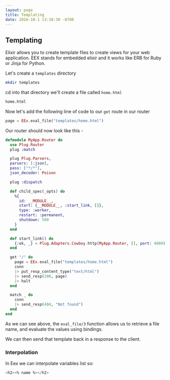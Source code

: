 ```yaml
---
layout: page
title: Templating
date: 2016-10-1 13:38:30 -0700
---
```


## Templating

Elixir allows you to create template files to create views for your web application. EEX stands for embedded elixir and it works like ERB for Ruby or Jinja for Python.

Let's create a `templates` directory

```bash
mkdir templates
```

cd into that directory we'll create a file called `home.html`

```bash
home.html
```

Now let's add the following line of code to our `get` route in our router

```elixir
page = EEx.eval_file("templates/home.html")
```

Our router should now look like this -

```elixir
defmodule MyApp.Router do
  use Plug.Router
  plug :match

  plug Plug.Parsers,
  parsers: [:json],
  pass: ["*/*"],
  json_decoder: Poison

  plug :dispatch

  def child_spec(_opts) do
    %{
      id: __MODULE__,
      start: {__MODULE__, :start_link, []},
      type: :worker,
      restart: :permanent,
      shutdown: 500
    }
  end

  def start_link() do
    {:ok, _} = Plug.Adapters.Cowboy.http(MyApp.Router, [], port: 4000)
  end

  get "/" do
    page = EEx.eval_file("templates/home.html")
    conn
    |> put_resp_content_type("text/html")
    |> send_resp(200, page)
    |> halt
  end

  match _ do
    conn
    |> send_resp(404, "Not found")
  end
end
```

As we can see above, the `eval_file/3` function allows us to retrieve a file name, and evaluate the values using bindings.

We can then send that template back in a response to the client.

### Interpolation

In Eex we can interpolate variables list so:

```elixir
<h2><% name %></h2>
```
